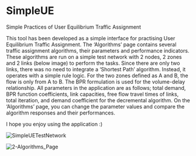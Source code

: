# SimpleUE
Simple Practices of User Equilibrium Traffic Assignment

This tool has been developed as a simple interface for practising User Equilibrium Traffic Assignment. The ‘Algorithms’ page contains several traffic assignment algorithms, their parameters and performance indicators. These algorithms are run on a simple test network with 2 nodes, 2 zones and 2 links (below image) to perform the tasks. Since there are only two links, there was no need to integrate a ‘Shortest Path’ algorithm. Instead, it operates with a simple rule logic. For the two zones defined as A and B, the flow is only from A to B. The BPR formulation is used for the volume-delay relationship. All parameters in the application are as follows; total demand, BPR function coefficients, link capacities, free flow travel times of links, total iteration, and demand coefficient for the decremental algorithm. On the ‘Algorithms’ page, you can change the parameter values and compare the algorithm responses and their performances. 

I hope you enjoy using the application :)


![SimpleUETestNetwork](https://github.com/user-attachments/assets/4c838c3f-79d3-4070-9001-4ce02996fa54)


![2-Algorithms_Page](https://github.com/user-attachments/assets/fff270dc-07ad-4642-96ce-498d31ba5efc)


